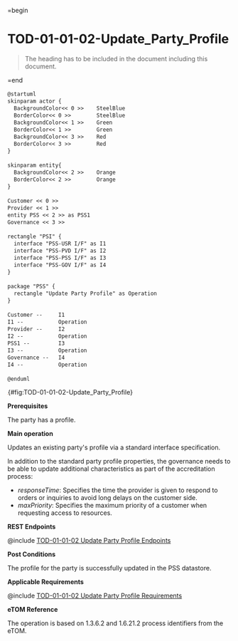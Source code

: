 =begin

# TOD-01-01-02-Update_Party_Profile

> The heading has to be included in the document including this document.

=end

```plantuml
@startuml
skinparam actor {
  BackgroundColor<< 0 >> 	SteelBlue
  BorderColor<< 0 >> 		SteelBlue
  BackgroundColor<< 1 >> 	Green
  BorderColor<< 1 >> 		Green
  BackgroundColor<< 3 >> 	Red
  BorderColor<< 3 >> 		Red
}

skinparam entity{
  BackgroundColor<< 2 >> 	Orange
  BorderColor<< 2 >> 		Orange
}

Customer << 0 >> 
Provider << 1 >>
entity PSS << 2 >> as PSS1
Governance << 3 >>

rectangle "PSI" {
  interface "PSS-USR I/F" as I1
  interface "PSS-PVD I/F" as I2
  interface "PSS-PSS I/F" as I3
  interface "PSS-GOV I/F" as I4
}

package "PSS" {
  rectangle "Update Party Profile" as Operation
}

Customer --	    I1
I1 --           Operation
Provider --	    I2
I2 --           Operation
PSS1 --         I3
I3 --           Operation
Governance --   I4
I4 --           Operation

@enduml

```

![TOD-01-01-02: Update Party Profile](../../common/pixel.png){#fig:TOD-01-01-02-Update_Party_Profile}

**Prerequisites**

The party has a profile.

**Main operation**

Updates an existing party's profile via a standard interface specification.

In addition to the standard party profile properties, the governance needs to be able to update additional characteristics as part of the accreditation process:

* *responseTime*: Specifies the time the provider is given to respond to orders or inquiries to avoid long delays on the customer side.
* *maxPriority*: Specifies the maximum priority of a customer when requesting access to resources.

**REST Endpoints**

@include [TOD-01-01-02 Update Party Profile Endpoints](endpoints/TOD-01-01-02-Update_Party_Profile-endpoints.md)

**Post Conditions**

The profile for the party is successfully updated in the PSS datastore.

**Applicable Requirements**

@include [TOD-01-01-02 Update Party Profile Requirements](requirements/TOD-01-01-02-Update_Party_Profile-requirements.md)

**eTOM Reference**

The operation is based on 1.3.6.2 and 1.6.21.2 process identifiers from the eTOM.

